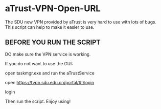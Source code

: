 # aTrust-VPN-Open-URL
The SDU new VPN provided by aTrust is very hard to use with lots of bugs. This script can help to make it easier to use.

## BEFORE YOU RUN THE SCRIPT

DO make sure the VPN service is working.

If you do not want to use the GUI:

open taskmgr.exe and run the aTrustService

open https://tvpn.sdu.edu.cn/portal/#!/login

login

Then run the script. Enjoy using!
